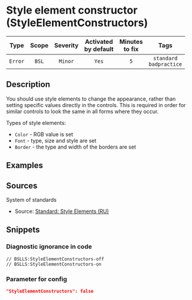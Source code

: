 # Style element constructor (StyleElementConstructors)

|   Type    |    Scope    |     Severity     |    Activated<br>by default    |    Minutes<br>to fix    |               Tags                |
|:--------:|:-----------------------------:|:----------------:|:------------------------------:|:-----------------------------------:|:---------------------------------:|
| `Error` |             `BSL`             | `Minor` |              `Yes`              |                 `5`                 |    `standard`<br>`badpractice`    |

<!-- Блоки выше заполняются автоматически, не трогать -->
## Description
You should use style elements to change the appearance, rather than setting specific values directly in the controls. This is required in order for similar controls to look the same in all forms where they occur.

Types of style elements:

* `Color` - RGB value is set
* `Font` - type, size and style are set
* `Border` - the type and width of the borders are set

## Examples
<!-- В данном разделе приводятся примеры, на которые диагностика срабатывает, а также можно привести пример, как можно исправить ситуацию -->

## Sources
System of standards
* Source: [Standard: Style Elements (RU)](https://its.1c.ru/db/v8std#content:667:hdoc)

## Snippets

<!-- Блоки ниже заполняются автоматически, не трогать -->
### Diagnostic ignorance in code

```bsl
// BSLLS:StyleElementConstructors-off
// BSLLS:StyleElementConstructors-on
```

### Parameter for config

```json
"StyleElementConstructors": false
```
